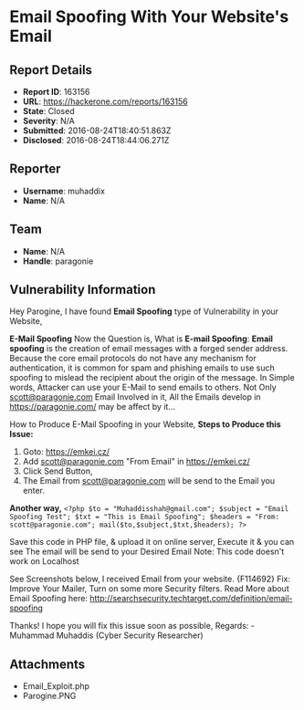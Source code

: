 # Email Spoofing With Your Website's Email

## Report Details
- **Report ID**: 163156
- **URL**: https://hackerone.com/reports/163156
- **State**: Closed
- **Severity**: N/A
- **Submitted**: 2016-08-24T18:40:51.863Z
- **Disclosed**: 2016-08-24T18:44:06.271Z

## Reporter
- **Username**: muhaddix
- **Name**: N/A

## Team
- **Name**: N/A
- **Handle**: paragonie

## Vulnerability Information
Hey Parogine, I have found **Email Spoofing** type of Vulnerability in your Website, 

**E-Mail Spoofing**
Now the Question is, What is **E-mail Spoofing**:
**Email spoofing** is the creation of email messages with a forged sender address. Because the core email protocols do not have any mechanism for authentication, it is common for spam and phishing emails to use such spoofing to mislead the recipient about the origin of the message.
In Simple words, Attacker can use your E-Mail to send emails to others.
Not Only scott@paragonie.com Email Involved in it, All the Emails develop in https://paragonie.com/ may be affect by it...

How to Produce E-Mail Spoofing in your Website,
**Steps to Produce this Issue:**
1) Goto: https://emkei.cz/
2) Add scott@paragonie.com "From Email" in https://emkei.cz/
3) Click Send Button,
4) The Email from scott@paragonie.com will be send to the Email you enter.

**Another way,** 
`<?php
$to = "Muhaddisshah@gmail.com";
$subject = "Email Spoofing Test";
$txt = "This is Email Spoofing";
$headers = "From: scott@paragonie.com";
mail($to,$subject,$txt,$headers);
?>`
 
Save this code in PHP file, & upload it on online server, Execute it & you can see The email will be send to your Desired Email
Note: This code doesn't work on Localhost

See Screenshots below, I received Email from your website.
{F114692}
Fix: Improve Your Mailer, Turn on some more Security filters.
Read More about Email Spoofing here:
http://searchsecurity.techtarget.com/definition/email-spoofing

Thanks! I hope you will fix this issue soon as possible, 
Regards: -Muhammad Muhaddis (Cyber Security Researcher)

## Attachments
- Email_Exploit.php
- Parogine.PNG
